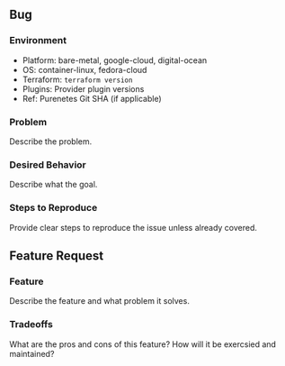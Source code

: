 <!-- Fill in either the 'Bug' or 'Feature Request' section -->

## Bug

### Environment

* Platform: bare-metal, google-cloud, digital-ocean
* OS: container-linux, fedora-cloud
* Terraform: `terraform version`
* Plugins: Provider plugin versions
* Ref: Purenetes Git SHA (if applicable)

### Problem

Describe the problem.

### Desired Behavior

Describe what the goal.

### Steps to Reproduce

Provide clear steps to reproduce the issue unless already covered.

## Feature Request

### Feature

Describe the feature and what problem it solves.

### Tradeoffs

What are the pros and cons of this feature? How will it be exercsied and maintained?
